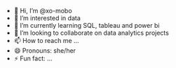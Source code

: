 - 👋 Hi, I’m @xo-mobo
- 👀 I’m interested in data
- 🌱 I’m currently learning SQL, tableau and power bi
- 💞️ I’m looking to collaborate on data analytics projects
- 📫 How to reach me ...
- 😄 Pronouns: she/her
- ⚡ Fun fact: ...

<!---
xo-mobo/xo-mobo is a ✨ special ✨ repository because its `README.md` (this file) appears on your GitHub profile.
You can click the Preview link to take a look at your changes.
--->
